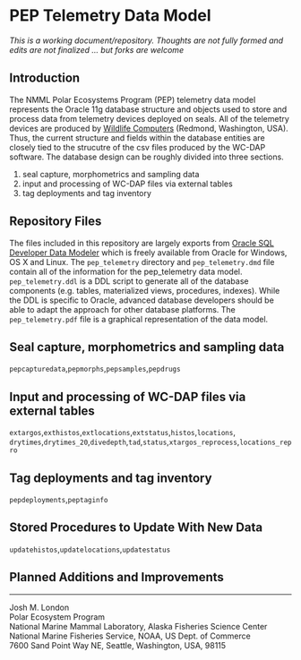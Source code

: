 PEP Telemetry Data Model
=================

*This is a working document/repository. Thoughts are not fully formed and edits are not finalized ... but forks are welcome*  

Introduction
----------------------

The NMML Polar Ecosystems Program (PEP) telemetry data model represents the Oracle 11g database structure and objects used to store and process data from telemetry devices deployed on seals. All of the telemetry devices are produced by [Wildlife Computers](http://www.wildlifecomputers.com) (Redmond, Washington, USA). Thus, the current structure and fields within the database entities are closely tied to the strucutre of the csv files produced by the WC-DAP software. The database design can be roughly divided into three sections.

1. seal capture, morphometrics and sampling data
2. input and processing of WC-DAP files via external tables
3. tag deployments and tag inventory

Repository Files
-----------------

The files included in this repository are largely exports from [Oracle SQL Developer Data Modeler](http://www.oracle.com/technetwork/developer-tools/datamodeler/overview/index.html) which is freely available from Oracle for Windows, OS X and Linux. The `pep_telemetry` directory and `pep_telemetry.dmd` file contain all of the information for the pep_telemetry data model. `pep_telemetry.ddl` is a DDL script to generate all of the database components (e.g. tables, materialized views, procedures, indexes). While the DDL is specific to Oracle, advanced database developers should be able to adapt the approach for other database platforms. The `pep_telemetry.pdf` file is a graphical representation of the data model.

Seal capture, morphometrics and sampling data
---------------------------------------------

`pepcapturedata`,`pepmorphs`,`pepsamples`,`pepdrugs`


Input and processing of WC-DAP files via external tables
--------------------------------------------------------

`extargos`,`exthistos`,`extlocations`,`extstatus`,`histos`,`locations`,  
`drytimes`,`drytimes_20`,`divedepth`,`tad`,`status`,`xtargos_reprocess`,`locations_repro`

Tag deployments and tag inventory
---------------------------------

`pepdeployments`,`peptaginfo`

Stored Procedures to Update With New Data
------------------------------------------

`updatehistos`,`updatelocations`,`updatestatus`

Planned Additions and Improvements
----------------------------------

----------------------------------------
Josh M. London  
Polar Ecosystem Program  
National Marine Mammal Laboratory, Alaska Fisheries Science Center  
National Marine Fisheries Service, NOAA, US Dept. of Commerce  
7600 Sand Point Way NE, Seattle, Washington, USA, 98115 
